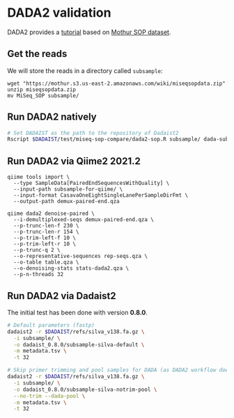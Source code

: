 # DADA2 validation

DADA2 provides a [tutorial](https://benjjneb.github.io/dada2/tutorial_1_8.html)
based on [Mothur SOP dataset](https://mothur.org/wiki/miseq_sop/).


## Get the reads

We will store the reads in a directory called `subsample`:
```
wget "https://mothur.s3.us-east-2.amazonaws.com/wiki/miseqsopdata.zip"
unzip miseqsopdata.zip
mv MiSeq_SOP subsample/
```

## Run DADA2 natively
```bash
# Set DADAIST as the path to the repository of Dadaist2
Rscript $DADAIST/test/miseq-sop-compare/dada2-sop.R subsample/ dada-subsample/
```

## Run DADA2 via Qiime2 2021.2
```
qiime tools import \
  --type SampleData[PairedEndSequencesWithQuality] \
  --input-path subsample-for-qiime/ \
  --input-format CasavaOneEightSingleLanePerSampleDirFmt \
  --output-path demux-paired-end.qza

qiime dada2 denoise-paired \
  --i-demultiplexed-seqs demux-paired-end.qza \
  --p-trunc-len-f 230 \
  --p-trunc-len-r 154 \
  --p-trim-left-f 10 \
  --p-trim-left-r 10 \
  --p-trunc-q 2 \
  --o-representative-sequences rep-seqs.qza \
  --o-table table.qza \
  --o-denoising-stats stats-dada2.qza \
  --p-n-threads 32
```

## Run DADA2 via Dadaist2

The initial test has been done with version **0.8.0**.

```bash
# Default parameters (fastp)
dadaist2 -r $DADAIST/refs/silva_v138.fa.gz \
  -i subsample/ \
  -o dadaist_0.8.0/subsample-silva-default \
  -m metadata.tsv \
  -t 32

# Skip primer trimming and pool samples for DADA (as DADA2 workflow does)
dadaist2 -r $DADAIST/refs/silva_v138.fa.gz \
  -i subsample/ \
  -o dadaist_0.8.0/subsample-silva-notrim-pool \
  --no-trim --dada-pool \
  -m metadata.tsv \
  -t 32
```